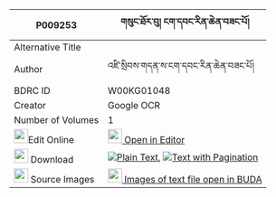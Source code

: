 |P009253|གསུང་ཐོར་བུ། ངག་དབང་རིན་ཆེན་བཟང་པོ། 
| --- | --- 
|Alternative Title |
|Author| འཛི་སྲིབས་གདན་ས་ངག་དབང་རིན་ཆེན་བཟང་པོ།
|BDRC ID | W00KG01048
|Creator | Google OCR
|Number of Volumes| 1
|<img width="25" src="https://img.icons8.com/color/25/000000/edit-property.png">Edit Online| [<img width="25" src="https://avatars.githubusercontent.com/u/45091458?s=200&v=4"> Open in Editor](http://editor.openpecha.org/P009253)
|<img width="25" src="https://img.icons8.com/fluent/48/000000/download-2.png"/>  Download | [![](https://img.icons8.com/color/20/000000/txt.png)Plain Text](https://github.com/Openpecha/P009253/releases/download/v1/sung_torbu_ngawang_rinchen_zan_plain_P009253.zip), [![](https://img.icons8.com/color/20/000000/txt.png)Text with Pagination](https://github.com/Openpecha/P009253/releases/download/v1/sung_torbu_ngawang_rinchen_zan_pages_P009253.zip)
|<img width="25" src="https://img.icons8.com/plasticine/100/000000/pictures-folder.png"/>  Source Images | [<img width="25" src="https://library.bdrc.io/icons/BUDA-small.svg"> Images of text file open in BUDA](https://library.bdrc.io/show/bdr:W00KG01048)